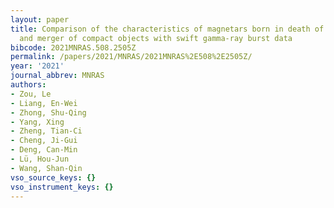 ```yaml
---
layout: paper
title: Comparison of the characteristics of magnetars born in death of massive stars
  and merger of compact objects with swift gamma-ray burst data
bibcode: 2021MNRAS.508.2505Z
permalink: /papers/2021/MNRAS/2021MNRAS%2E508%2E2505Z/
year: '2021'
journal_abbrev: MNRAS
authors:
- Zou, Le
- Liang, En-Wei
- Zhong, Shu-Qing
- Yang, Xing
- Zheng, Tian-Ci
- Cheng, Ji-Gui
- Deng, Can-Min
- Lü, Hou-Jun
- Wang, Shan-Qin
vso_source_keys: {}
vso_instrument_keys: {}
---
```

